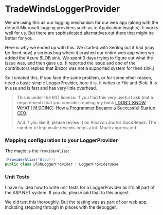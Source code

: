 # TradeWindsLoggerProvider

We are using this as our logging mechanism for our web app (along with the default Microsoft logging providers such as to Application Insights). It works well for us. But there are sophisticated alternatives out there that might be better for you.

Here is why we ended up with this. We started with Serilog but it had (may be fixed now) a serious bug where it crashed our entire web app when we added the Azure BLOB sink. We spent 3 days trying to figure out what the issue was, and then gave up. (I reported the issue and one of the contributors replied that Blazor was not a supported system for their sink.)

So I created this. If you face the same problem, or for some other reason, need a basic simple LoggerProvider, here it is. It writes to File and Blob. It is in use and is fast and has very little overhead.

> This is under the MIT license. If you find this very useful I ask (not a requirement) that you consider reading my book [I DON’T KNOW WHAT I’M DOING!: How a Programmer Became a Successful Startup CEO](https://a.co/d/bEpDlJR).
> 
> And if you like it, please review it on Amazon and/or GoodReads. The number of legitimate reviews helps a lot. Much appreciated.

### Mapping configuration to your LoggerProvider

The magic is the `ProviderAlias`:
```csharp
[ProviderAlias("Blob")]
public class BlobLoggerProvider : LoggerProviderBase
```

### Unit Tests

I have no idea how to write unit tests for a LoggerProvider as it's all part of the ASP.NET system. If you do, please add that to this project.

We did test this thoroughly. But the testing was as part of our web app, including stepping through in places with the debugger.


